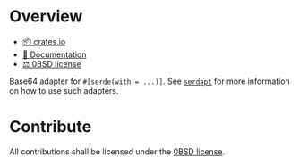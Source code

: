 <!-- cargo-sync-readme start -->

# Overview
- [📦 crates.io](https://crates.io/crates/serdapt-base64)
- [📖 Documentation](https://docs.rs/serdapt-base64)
- [⚖ 0BSD license](https://spdx.org/licenses/0BSD.html)

Base64 adapter for `#[serde(with = ...)]`. See [`serdapt`](https://docs.rs/serdapt) for more
information on how to use such adapters.

# Contribute
All contributions shall be licensed under the [0BSD license](https://spdx.org/licenses/0BSD.html).

<!-- cargo-sync-readme end -->
